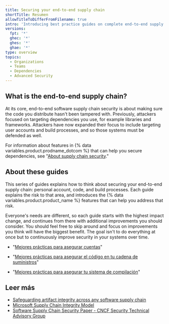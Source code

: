 ```yaml
---
title: Securing your end-to-end supply chain
shortTitle: Resumen
allowTitleToDifferFromFilename: true
intro: 'Introducing best practice guides on complete end-to-end supply chain security including personal accounts, code, and build processes.'
versions:
  fpt: '*'
  ghec: '*'
  ghes: '*'
  ghae: '*'
type: overview
topics:
  - Organizations
  - Teams
  - Dependencies
  - Advanced Security
---
```


## What is the end-to-end supply chain?

At its core, end-to-end software supply chain security is about making sure the code you distribute hasn't been tampered with. Previously, attackers focused on targeting dependencies you use, for example libraries and frameworks. Attackers have now expanded their focus to include targeting user accounts and build processes, and so those systems must be defended as well.

For information about features in {% data variables.product.prodname_dotcom %} that can help you secure dependencies, see "[About supply chain security](/code-security/supply-chain-security/understanding-your-software-supply-chain/about-supply-chain-security)."

## About these guides

This series of guides explains how to think about securing your end-to-end supply chain: personal account, code, and build processes. Each guide explains the risk to that area, and introduces the {% data variables.product.product_name %} features that can help you address that risk.

Everyone's needs are different, so each guide starts with the highest impact change, and continues from there with additional improvements you should consider. You should feel free to skip around and focus on improvements you think will have the biggest benefit. The goal isn't to do everything at once but to continuously improve security in your systems over time.

- "[Mejores prácticas para asegurar cuentas](/code-security/supply-chain-security/end-to-end-supply-chain/securing-accounts)"

- "[Mejores prácticas para asegurar el código en tu cadena de suministros](/code-security/supply-chain-security/end-to-end-supply-chain/securing-code)"

- "[Mejores prácticas para asegurar tu sistema de compilación](/code-security/supply-chain-security/end-to-end-supply-chain/securing-builds)"

## Leer más

- [Safeguarding artifact integrity across any software supply chain](https://slsa.dev/)
- [Microsoft Supply Chain Integrity Model](https://github.com/microsoft/scim)
- [Software Supply Chain Security Paper - CNCF Security Technical Advisory Group](https://github.com/cncf/tag-security/blob/main/supply-chain-security/supply-chain-security-paper/CNCF_SSCP_v1.pdf)
